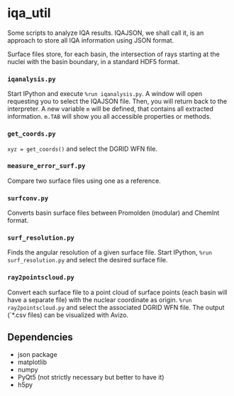 # iqa_util
Some scripts to analyze IQA results. IQAJSON, we shall call it, is an approach to store
all IQA information using JSON format.

Surface files store, for each basin, the intersection of rays starting at the
nuclei with the basin boundary, in a standard HDF5 format.

### `iqanalysis.py`
Start IPython and execute `%run iqanalysis.py`. A window will open
requesting you to select the IQAJSON file. Then, you will return back to the
interpreter. A new variable `m` will be defined, that contains all extracted
information. `m.TAB` will show you all accessible properties or methods.

### `get_coords.py`
`xyz = get_coords()` and select the DGRID WFN file.

### `measure_error_surf.py`

Compare two surface files using one as a reference.

### `surfconv.py`
Converts basin surface files between Promolden (modular) and
ChemInt format.

### `surf_resolution.py`
Finds the angular resolution of a given surface file. Start IPython,
`%run surf_resolution.py` and select the desired surface file.

### `ray2pointscloud.py`
Convert each surface file to a point cloud of surface points (each basin will have
a separate file) with the nuclear coordinate as origin. `%run ray2pointscloud.py`
and select the associated DGRID WFN file. The output (`*.csv files) can be
visualized with Avizo.


## Dependencies

* json package
* matplotlib
* numpy
* PyQt5 (not strictly necessary but better to have it)
* h5py
